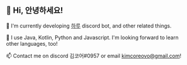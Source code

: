 ## 👋 Hi, 안녕하세요!
🔭 I'm currently developing [하루](https://haru.im/) discord bot, and other related things.

🌱 I use Java, Kotlin, Python and Javascript. I'm looking forward to learn other languages, too!

📫 Contact me on discord 김코어#0957 or email [kimcoreovo@gmail.com](mailto:kimcoreovo@gmail.com)!
